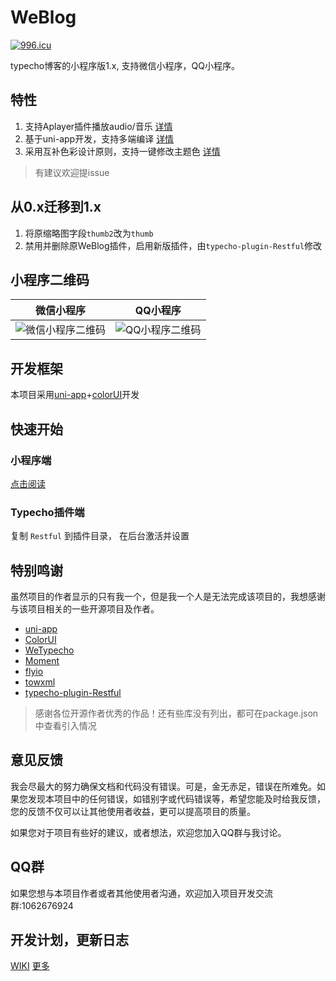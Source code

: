 # WeBlog

<a href="https://996.icu"><img src="https://img.shields.io/badge/link-996.icu-red.svg" alt="996.icu" /></a>

typecho博客的小程序版1.x, 支持微信小程序，QQ小程序。

## 特性

1. 支持Aplayer插件播放audio/音乐 [详情](https://www.thinkmoon.cn/20191122/cid=555.html#article-header-1)
2. 基于uni-app开发，支持多端编译 [详情](https://www.thinkmoon.cn/20191122/cid=555.html#article-header-2)
3. 采用互补色彩设计原则，支持一键修改主题色 [详情](https://www.thinkmoon.cn/20191122/cid=555.html#article-header-3)

> 有建议欢迎提issue

## 从0.x迁移到1.x

1. 将原缩略图字段`thumb2`改为`thumb`
2. 禁用并删除原WeBlog插件，启用新版插件，由`typecho-plugin-Restful`修改

## 小程序二维码

|  微信小程序   | QQ小程序 |
|  ----  | ----  |
| ![微信小程序二维码][2]  | ![QQ小程序二维码][3] |

## 开发框架

本项目采用[uni-app](https://uniapp.dcloud.io/component/README)+[colorUI](https://github.com/weilanwl/ColorUI)开发

## 快速开始

### 小程序端

[点击阅读](https://github.com/thinkmoon/WeBlog/tree/v1.x/uni-app-cli)

### Typecho插件端

复制 `Restful` 到插件目录， 在后台激活并设置

## 特别鸣谢

虽然项目的作者显示的只有我一个，但是我一个人是无法完成该项目的，我想感谢与该项目相关的一些开源项目及作者。

* [uni-app](https://github.com/dcloudio/uni-app)
* [ColorUI](https://github.com/weilanwl/ColorUI)
* [WeTypecho](https://github.com/MingliangLu/WeTypecho)
* [Moment](https://momentjs.com/)
* [flyio](https://github.com/wendux/fly)
* [towxml](https://github.com/sbfkcel/towxml)
* [typecho-plugin-Restful](https://github.com/moefront/typecho-plugin-Restful)

> 感谢各位开源作者优秀的作品！还有些库没有列出，都可在package.json中查看引入情况

## 意见反馈

我会尽最大的努力确保文档和代码没有错误。可是，金无赤足，错误在所难免。如果您发现本项目中的任何错误，如错别字或代码错误等，希望您能及时给我反馈，您的反馈不仅可以让其他使用者收益，更可以提高项目的质量。

如果您对于项目有些好的建议，或者想法，欢迎您加入QQ群与我讨论。

## QQ群

如果您想与本项目作者或者其他使用者沟通，欢迎加入项目开发交流群:1062676924

## 开发计划，更新日志

[WIKI](https://github.com/thinkmoon/WeBlog/wiki) 
[更多](https://www.thinkmoon.cn/20191122/cid=555.html)

  [2]: https://blog.cdn.thinkmoon.cn/blog/typecho/2019-11-22T07:58:08.png
  [3]: https://blog.cdn.thinkmoon.cn/blog/typecho/2576c006617a8efb2218a1e9145646a4.png

